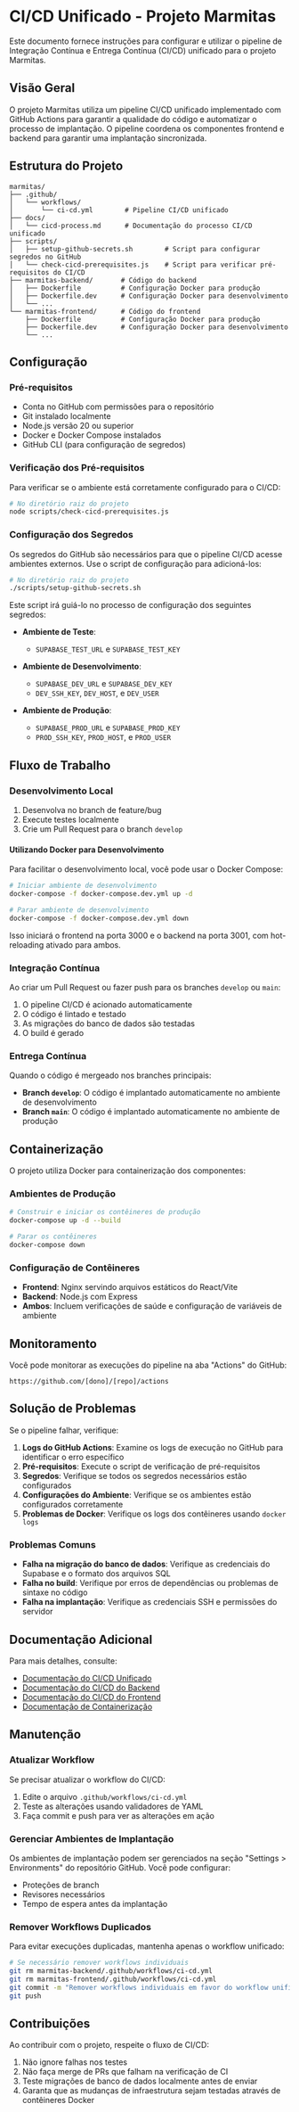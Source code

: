 # CI/CD Unificado - Projeto Marmitas

Este documento fornece instruções para configurar e utilizar o pipeline de Integração Contínua e Entrega Contínua (CI/CD) unificado para o projeto Marmitas.

## Visão Geral

O projeto Marmitas utiliza um pipeline CI/CD unificado implementado com GitHub Actions para garantir a qualidade do código e automatizar o processo de implantação. O pipeline coordena os componentes frontend e backend para garantir uma implantação sincronizada.

## Estrutura do Projeto

```
marmitas/
├── .github/
│   └── workflows/
│       └── ci-cd.yml        # Pipeline CI/CD unificado
├── docs/
│   └── cicd-process.md      # Documentação do processo CI/CD unificado
├── scripts/
│   ├── setup-github-secrets.sh        # Script para configurar segredos no GitHub
│   └── check-cicd-prerequisites.js    # Script para verificar pré-requisitos do CI/CD
├── marmitas-backend/       # Código do backend
│   ├── Dockerfile          # Configuração Docker para produção
│   ├── Dockerfile.dev      # Configuração Docker para desenvolvimento
│   └── ...
└── marmitas-frontend/      # Código do frontend
    ├── Dockerfile          # Configuração Docker para produção
    ├── Dockerfile.dev      # Configuração Docker para desenvolvimento
    └── ...
```

## Configuração

### Pré-requisitos

- Conta no GitHub com permissões para o repositório
- Git instalado localmente
- Node.js versão 20 ou superior
- Docker e Docker Compose instalados
- GitHub CLI (para configuração de segredos)

### Verificação dos Pré-requisitos

Para verificar se o ambiente está corretamente configurado para o CI/CD:

```bash
# No diretório raiz do projeto
node scripts/check-cicd-prerequisites.js
```

### Configuração dos Segredos

Os segredos do GitHub são necessários para que o pipeline CI/CD acesse ambientes externos. Use o script de configuração para adicioná-los:

```bash
# No diretório raiz do projeto
./scripts/setup-github-secrets.sh
```

Este script irá guiá-lo no processo de configuração dos seguintes segredos:

- **Ambiente de Teste**:
  - `SUPABASE_TEST_URL` e `SUPABASE_TEST_KEY`

- **Ambiente de Desenvolvimento**:
  - `SUPABASE_DEV_URL` e `SUPABASE_DEV_KEY`
  - `DEV_SSH_KEY`, `DEV_HOST`, e `DEV_USER`

- **Ambiente de Produção**:
  - `SUPABASE_PROD_URL` e `SUPABASE_PROD_KEY`
  - `PROD_SSH_KEY`, `PROD_HOST`, e `PROD_USER`

## Fluxo de Trabalho

### Desenvolvimento Local

1. Desenvolva no branch de feature/bug
2. Execute testes localmente
3. Crie um Pull Request para o branch `develop`

#### Utilizando Docker para Desenvolvimento

Para facilitar o desenvolvimento local, você pode usar o Docker Compose:

```bash
# Iniciar ambiente de desenvolvimento
docker-compose -f docker-compose.dev.yml up -d

# Parar ambiente de desenvolvimento
docker-compose -f docker-compose.dev.yml down
```

Isso iniciará o frontend na porta 3000 e o backend na porta 3001, com hot-reloading ativado para ambos.

### Integração Contínua

Ao criar um Pull Request ou fazer push para os branches `develop` ou `main`:

1. O pipeline CI/CD é acionado automaticamente
2. O código é lintado e testado
3. As migrações do banco de dados são testadas
4. O build é gerado

### Entrega Contínua

Quando o código é mergeado nos branches principais:

- **Branch `develop`**: O código é implantado automaticamente no ambiente de desenvolvimento
- **Branch `main`**: O código é implantado automaticamente no ambiente de produção

## Containerização

O projeto utiliza Docker para containerização dos componentes:

### Ambientes de Produção

```bash
# Construir e iniciar os contêineres de produção
docker-compose up -d --build

# Parar os contêineres
docker-compose down
```

### Configuração de Contêineres

- **Frontend**: Nginx servindo arquivos estáticos do React/Vite
- **Backend**: Node.js com Express
- **Ambos**: Incluem verificações de saúde e configuração de variáveis de ambiente

## Monitoramento

Você pode monitorar as execuções do pipeline na aba "Actions" do GitHub:

```
https://github.com/[dono]/[repo]/actions
```

## Solução de Problemas

Se o pipeline falhar, verifique:

1. **Logs do GitHub Actions**: Examine os logs de execução no GitHub para identificar o erro específico
2. **Pré-requisitos**: Execute o script de verificação de pré-requisitos
3. **Segredos**: Verifique se todos os segredos necessários estão configurados
4. **Configurações do Ambiente**: Verifique se os ambientes estão configurados corretamente
5. **Problemas de Docker**: Verifique os logs dos contêineres usando `docker logs`

### Problemas Comuns

- **Falha na migração do banco de dados**: Verifique as credenciais do Supabase e o formato dos arquivos SQL
- **Falha no build**: Verifique por erros de dependências ou problemas de sintaxe no código
- **Falha na implantação**: Verifique as credenciais SSH e permissões do servidor

## Documentação Adicional

Para mais detalhes, consulte:

- [Documentação do CI/CD Unificado](docs/cicd-process.md)
- [Documentação do CI/CD do Backend](marmitas-backend/docs/cicd-process.md)
- [Documentação do CI/CD do Frontend](marmitas-frontend/docs/cicd-process.md)
- [Documentação de Containerização](docs/containerization.md)

## Manutenção

### Atualizar Workflow

Se precisar atualizar o workflow do CI/CD:

1. Edite o arquivo `.github/workflows/ci-cd.yml`
2. Teste as alterações usando validadores de YAML
3. Faça commit e push para ver as alterações em ação

### Gerenciar Ambientes de Implantação

Os ambientes de implantação podem ser gerenciados na seção "Settings > Environments" do repositório GitHub. Você pode configurar:

- Proteções de branch
- Revisores necessários
- Tempo de espera antes da implantação

### Remover Workflows Duplicados

Para evitar execuções duplicadas, mantenha apenas o workflow unificado:

```bash
# Se necessário remover workflows individuais
git rm marmitas-backend/.github/workflows/ci-cd.yml
git rm marmitas-frontend/.github/workflows/ci-cd.yml
git commit -m "Remover workflows individuais em favor do workflow unificado"
git push
```

## Contribuições

Ao contribuir com o projeto, respeite o fluxo de CI/CD:

1. Não ignore falhas nos testes
2. Não faça merge de PRs que falham na verificação de CI
3. Teste migrações de banco de dados localmente antes de enviar
4. Garanta que as mudanças de infraestrutura sejam testadas através de contêineres Docker 